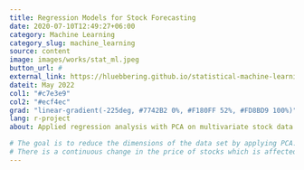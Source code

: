```yaml
---
title: Regression Models for Stock Forecasting
date: 2020-07-10T12:49:27+06:00
category: Machine Learning
category_slug: machine_learning
source: content
image: images/works/stat_ml.jpeg
button_url: #
external_link: https://hluebbering.github.io/statistical-machine-learning/
dateit: May 2022
col1: "#c7e3e9"
col2: "#ecf4ec"
grad: "linear-gradient(-225deg, #7742B2 0%, #F180FF 52%, #FD8BD9 100%)"
lang: r-project
about: Applied regression analysis with PCA on multivariate stock data to forecast market trends.

# The goal is to reduce the dimensions of the data set by applying PCA.
# There is a continuous change in the price of stocks which is affected by different industries and market conditions. The high dimensionality of data is a challenge for machine learning models because highly correlated dimensions/attributes may exert influence on precision of the model. PCA is used to reduce dimensionality to fit linear regression algorithm for future stock price prediction. Linear regression algorithm is used prior to and subsequent to implementation of Principal Component Analysis on the Tesla stock price data. Results manifest that production of machine learning models can be boosted by PCA, reducing the correlation and appropriate selection of principal components for high redundancy of data. Root mean square value and R-square value is used for assessment.
---
```






